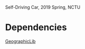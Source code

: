 Self-Driving Car, 2019 Spring, NCTU

# Dependencies
[GeographicLib](https://geographiclib.sourceforge.io/html/index.html)

